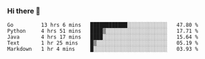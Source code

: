 ### Hi there 👋

<!--
**yeya24/yeya24** is a ✨ _special_ ✨ repository because its `README.md` (this file) appears on your GitHub profile.

Here are some ideas to get you started:

- 🔭 I’m currently working on ...
- 🌱 I’m currently learning ...
- 👯 I’m looking to collaborate on ...
- 🤔 I’m looking for help with ...
- 💬 Ask me about ...
- 📫 How to reach me: ...
- 😄 Pronouns: ...
- ⚡ Fun fact: ...
-->

<!--START_SECTION:waka-->
```text
Go         13 hrs 6 mins   ████████████░░░░░░░░░░░░░   47.80 % 
Python     4 hrs 51 mins   ████▒░░░░░░░░░░░░░░░░░░░░   17.71 % 
Java       4 hrs 17 mins   ████░░░░░░░░░░░░░░░░░░░░░   15.64 % 
Text       1 hr 25 mins    █▒░░░░░░░░░░░░░░░░░░░░░░░   05.19 % 
Markdown   1 hr 4 mins     █░░░░░░░░░░░░░░░░░░░░░░░░   03.93 % 
```
<!--END_SECTION:waka-->
